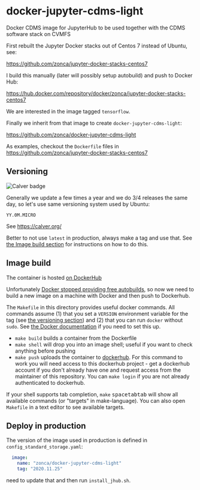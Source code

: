 # docker-jupyter-cdms-light
Docker CDMS image for JupyterHub to be used together with the CDMS software stack on CVMFS

First rebuilt the Jupyter Docker stacks out of Centos 7 instead of Ubuntu,
see:

<https://github.com/zonca/jupyter-docker-stacks-centos7>

I build this manually (later will possibly setup autobuild) and push to Docker Hub:

<https://hub.docker.com/repository/docker/zonca/jupyter-docker-stacks-centos7>

We are interested in the image tagged `tensorflow`.

Finally we inherit from that image to create `docker-jupyter-cdms-light`:

<https://github.com/zonca/docker-jupyter-cdms-light>

As examples, checkout the `Dockerfile` files in <https://github.com/zonca/jupyter-docker-stacks-centos7>

## Versioning

![Calver badge](https://img.shields.io/badge/calver-YY.0M.MICRO-22bfda.svg)

Generally we update a few times a year and we do 3/4 releases the same day, so let's use same versioning system used by Ubuntu:

`YY.0M.MICRO`

See <https://calver.org/>

Better to not use `latest` in production, always make a tag and use that.  See [the Image build section](#image-build) for instructions on how to do this.

## Image build

The container is hosted [on DockerHub](https://hub.docker.com/r/zonca/docker-jupyter-cdms-light)

Unfortunately [Docker stopped providing free autobuilds](https://www.docker.com/blog/changes-to-docker-hub-autobuilds),
so now we need to build a new image on a machine with Docker and then push to Dockerhub.

The `Makefile` in this directory provides useful docker commands.  All commands assume (1) that you set a `VERSION` environment variable for the tag (see [the versioning section](#Versioning)) and (2) that you can run `docker` without `sudo`.  See [the Docker documentation](https://docs.docker.com/engine/install/linux-postinstall/) if you need to set this up.

* `make build` builds a container from the Dockerfile
* `make shell` will drop you into an image shell; useful if you want to check anything before pushing
* `make push` uploads the container to [dockerhub](https://hub.docker.com/r/zonca/docker-jupyter-cdms-light).  For this command to work you will need access to this dockerhub project - get a dockerhub account if you don't already have one and request access from the maintainer of this repository.  You can `make login` if you are not already authenticated to dockerhub. 

If your shell supports tab completion, `make` <kbd>space</kbd><kbd>tab</kbd><kbd>tab</kbd> will show all available commands (or "targets" in make-language).  You can also open `Makefile` in a text editor to see available targets.

## Deploy in production

The version of the image used in production is defined in `config_standard_storage.yaml`:

```yaml
  image:
    name: "zonca/docker-jupyter-cdms-light"
    tag: "2020.11.25"
```

need to update that and then run `install_jhub.sh`.
